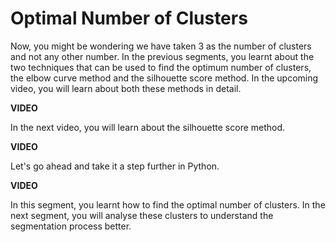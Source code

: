 # Optimal Number of Clusters

Now, you might be wondering we have taken 3 as the number of clusters and not any other number. In the previous segments, you learnt about the two techniques that can be used to find the optimum number of clusters, the elbow curve method and the silhouette score method. In the upcoming video, you will learn about both these methods in detail.

**VIDEO**

In the next video, you will learn about the silhouette score method.

**VIDEO**

Let's go ahead and take it a step further in Python.

**VIDEO**

In this segment, you learnt how to find the optimal number of clusters. In the next segment, you will analyse these clusters to understand the segmentation process better.